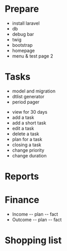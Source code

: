 # Prepare

+ install laravel
+ db
+ debug bar
+ twig
+ bootstrap
+ homepage
+ menu & test page 2

# Tasks

+ model and migration
+ dtlist generator
+ period pager
- view for 30 days
- add a task
- add a short task
- edit a task
- delete a task
- plan for a task
- closing a task
- change priority
- change duration


# Reports

# Finance

- Income
    -- plan
    -- fact
- Outcome
    -- plan
    -- fact

# Shopping list

# 


